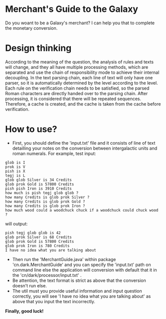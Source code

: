 # Merchant's Guide to the Galaxy
Do you woant to be a Galaxy's merchant? I can help you that to complete the monetary conversion.

# Design thinking
According to the meaning of the question, the analysis of rules and texts will change, and they all have multiple processing methods, which are separated and use the chain of responsibility mode to achieve their internal decoupling. In the text parsing chain, each line of text will only have one parser, so it is automatically determined by the level according to the level. Each rule on the verification chain needs to be satisfied, so the parsed Roman characters are directly handed over to the parsing chain. After processing, it is considered that there will be repeated sequences. Therefore, a cache is created, and the cache is taken from the cache before verification.

# How to use?
- First, you should define the 'input.txt' file and it consists of line of text detailling your notes on the conversion between intergalactic units and roman numerals. For example, test input:
```$text
glob is I
prok is V
pish is X
tegj is L
glob glob Silver is 34 Credits
glob prok Gold is 57800 Credits
pish pish Iron is 3910 Credits
how much is pish tegj glob glob ?
how many Credits is glob prok Silver ?
how many Credits is glob prok Gold ?
how many Credits is glob prok Iron ?
how much wood could a woodchuck chuck if a woodchuck could chuck wood ?
```
will output:
```$text
pish tegj glob glob is 42
glob prok Silver is 68 Credits
glob prok Gold is 57800 Credits
glob prok Iron is 780 Credits
I have no idea what you are talking about
```
- Then run the 'MerchantGuide.java' within package 'cn.dark.MerchantGuide' and you can specify the 'input.txt' path on command line else the application will conversion with default that it in the 'cn/dark/processor/input.txt' .
- Be attention, the text format is strict as above that the conversion doesn't run else. 
- The util must you provide useful information and input question correctly, you will see 'I have no idea what you are talking about' as above that you input the text incorrectly.

**Finally, good luck!**